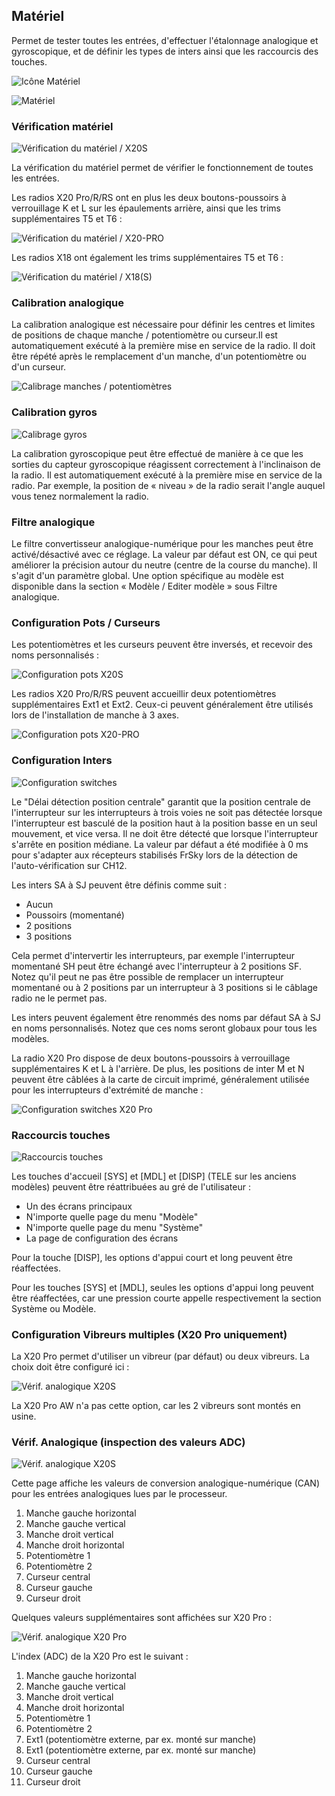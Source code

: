 ## Matériel

Permet de tester toutes les entrées, d'effectuer l'étalonnage analogique et gyroscopique, et de définir les types de inters ainsi que les raccourcis des touches.

![Icône Matériel](../assets/system-icon-hardware.png)

![Matériel](../assets/system-hardware.png)

### Vérification matériel

![Vérification du matériel / X20S](../assets/system-hardware-check.png)

La vérification du matériel permet de vérifier le fonctionnement de toutes les entrées.

Les radios X20 Pro/R/RS ont en plus les deux boutons-poussoirs à verrouillage K et L sur les épaulements arrière, ainsi que les trims supplémentaires T5 et T6 :

![Vérification du matériel / X20-PRO](../assets/system-hardware-check-x20pro.png)

Les radios X18 ont également les trims supplémentaires T5 et T6 :

![Vérification du matériel / X18(S)](../assets/system-hardware-check-x18s.png)

### Calibration analogique

La calibration analogique est nécessaire pour définir les centres et limites de positions de chaque manche / potentiomètre ou curseur.Il est automatiquement exécuté à la première mise en service de la radio. Il doit être répété après le remplacement d'un manche, d'un potentiomètre ou d'un curseur.

![Calibrage manches / potentiomètres](../assets/system-hardware-analogs-calibration.png)

### Calibration gyros

![Calibrage gyros](../assets/system-hardware-gyro-calibration.png)

La calibration gyroscopique peut être effectué de manière à ce que les sorties du capteur gyroscopique réagissent correctement à l'inclinaison de la radio. Il est automatiquement exécuté à la première mise en service de la radio. Par exemple, la position de « niveau » de la radio serait l'angle auquel vous tenez normalement la radio.

### Filtre analogique

Le filtre convertisseur analogique-numérique pour les manches peut être activé/désactivé avec ce réglage. La valeur par défaut est ON, ce qui peut améliorer la précision autour du neutre (centre de la course du manche). Il s'agit d'un paramètre global. Une option spécifique au modèle est disponible dans la section « Modèle / Editer modèle » sous Filtre analogique.

### Configuration Pots / Curseurs

Les potentiomètres et les curseurs peuvent être inversés, et recevoir des noms personnalisés :

![Configuration pots X20S](../assets/system-hardware-pots-x20s.png)

Les radios X20 Pro/R/RS peuvent accueillir deux potentiomètres supplémentaires Ext1 et Ext2. Ceux-ci peuvent généralement être utilisés lors de l'installation de manche à 3 axes.

![Configuration pots X20-PRO](../assets/system-hardware-pots-x20pro.png)

### Configuration Inters

![Configuration switches](../assets/system-hardware-switches.png)

Le "Délai détection position centrale" garantit que la position centrale de l'interrupteur sur les interrupteurs à trois voies ne soit pas détectée lorsque l'interrupteur est basculé de la position haut à la position basse en un seul mouvement, et vice versa. Il ne doit être détecté que lorsque l'interrupteur s'arrête en position médiane. La valeur par défaut a été modifiée à 0 ms pour s'adapter aux récepteurs stabilisés FrSky lors de la détection de l'auto-vérification sur CH12.

Les inters SA à SJ peuvent être définis comme suit :

* Aucun
* Poussoirs (momentané)
* 2 positions
* 3 positions

Cela permet d'intervertir les interrupteurs, par exemple l'interrupteur momentané SH peut être échangé avec l'interrupteur à 2 positions SF. Notez qu'il peut ne pas être possible de remplacer un interrupteur momentané ou à 2 positions par un interrupteur à 3 positions si le câblage radio ne le permet pas.

Les inters peuvent également être renommés des noms par défaut SA à SJ en noms personnalisés. Notez que ces noms seront globaux pour tous les modèles.

La radio X20 Pro dispose de deux boutons-poussoirs à verrouillage supplémentaires K et L à l'arrière. De plus, les positions de inter M et N peuvent être câblées à la carte de circuit imprimé, généralement utilisée pour les interrupteurs d'extrémité de manche :

![Configuration switches X20 Pro](../assets/system-hardware-switches-x20pro.png)

### Raccourcis touches

![Raccourcis touches](../assets/system-hardware-shortcuts.png)

Les touches d'accueil \[SYS] et \[MDL] et \[DISP] (TELE sur les anciens modèles) peuvent être réattribuées au gré de l'utilisateur :

* Un des écrans principaux
* N'importe quelle page du menu "Modèle"
* N'importe quelle page du menu "Système"
* La page de configuration des écrans

Pour la touche \[DISP], les options d'appui court et long peuvent être réaffectées.

Pour les touches \[SYS] et \[MDL], seules les options d'appui long peuvent être réaffectées, car une pression courte appelle respectivement la section Système ou Modèle.

### Configuration Vibreurs multiples (X20 Pro uniquement)

La X20 Pro permet d'utiliser un vibreur (par défaut) ou deux vibreurs. La choix doit être configuré ici :

![Vérif. analogique X20S](../assets/system-hardware-haptic-x20pro.png)

La X20 Pro AW n'a pas cette option, car les 2 vibreurs sont montés en usine.

### Vérif. Analogique (inspection des valeurs ADC)

![Vérif. analogique X20S](../assets/system-hardware-adc-check-x20s.png)

Cette page affiche les valeurs de conversion analogique-numérique (CAN) pour les entrées analogiques lues par le processeur.

1. Manche gauche horizontal
2. Manche gauche vertical
3. Manche droit vertical
4. Manche droit horizontal
5. Potentiomètre 1
6. Potentiomètre 2
7. Curseur central
8. Curseur gauche
9. Curseur droit

Quelques valeurs supplémentaires sont affichées sur X20 Pro :

![Vérif. analogique X20 Pro](../assets/system-hardware-adc-check-x20pro.png)

L'index (ADC) de la X20 Pro est le suivant :

1. Manche gauche horizontal
2. Manche gauche vertical
3. Manche droit vertical
4. Manche droit horizontal
5. Potentiomètre 1
6. Potentiomètre 2
7. Ext1 (potentiomètre externe, par ex. monté sur manche)
8. Ext1 (potentiomètre externe, par ex. monté sur manche)
9. Curseur central
10. Curseur gauche
11. Curseur droit
